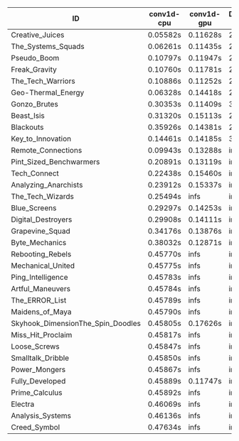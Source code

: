 |ID|conv1d-cpu|conv1d-gpu|DWSPConv2D-gpu|gemm-gpu|avg|
|-|-|-|-|-|-|
|Creative_Juices|0.05582s|0.11628s|2.79826s|1.69535s|1.16643s|
|The_Systems_Squads|0.06261s|0.11435s|2.81163s|1.77709s|1.19142s|
|Pseudo_Boom|0.10797s|0.11947s|2.86301s|1.76125s|1.21292s|
|Freak_Gravity|0.10760s|0.11781s|2.90417s|1.74854s|1.21953s|
|The_Tech_Warriors|0.10886s|0.11252s|2.86192s|1.82291s|1.22655s|
|Geo-Thermal_Energy|0.06328s|0.14418s|2.84202s|1.89136s|1.23521s|
|Gonzo_Brutes|0.30353s|0.11409s|3.00235s|1.81342s|1.30835s|
|Beast_Isis|0.31320s|0.15113s|2.83869s|1.93151s|1.30863s|
|Blackouts|0.35926s|0.14381s|2.85175s|1.91462s|1.31736s|
|Key_to_Innovation|0.14461s|0.14185s|3.05642s|2.10391s|1.36170s|
|Remote_Connections|0.09943s|0.13288s|infs|4.43148s|infs|
|Pint_Sized_Benchwarmers|0.20891s|0.13119s|infs|1.77809s|infs|
|Tech_Connect|0.22438s|0.15460s|infs|1.94527s|infs|
|Analyzing_Anarchists|0.23912s|0.15337s|infs|2.53467s|infs|
|The_Tech_Wizards|0.25494s|infs|infs|4.46689s|infs|
|Blue_Screens|0.29297s|0.14253s|infs|2.57914s|infs|
|Digital_Destroyers|0.29908s|0.14111s|infs|1.99124s|infs|
|Grapevine_Squad|0.34176s|0.13876s|infs|2.47056s|infs|
|Byte_Mechanics|0.38032s|0.12871s|infs|4.48295s|infs|
|Rebooting_Rebels|0.45770s|infs|infs|4.31839s|infs|
|Mechanical_United|0.45775s|infs|infs|4.44671s|infs|
|Ping_Intelligence|0.45783s|infs|infs|4.45696s|infs|
|Artful_Maneuvers|0.45784s|infs|infs|4.45808s|infs|
|The_ERROR_List|0.45789s|infs|infs|4.43798s|infs|
|Maidens_of_Maya|0.45790s|infs|infs|4.44936s|infs|
|Skyhook_DimensionThe_Spin_Doodles|0.45805s|0.17626s|infs|infs|infs|
|Miss_Hit_Proclaim|0.45817s|infs|infs|4.43405s|infs|
|Loose_Screws|0.45847s|infs|infs|4.44889s|infs|
|Smalltalk_Dribble|0.45850s|infs|infs|4.46357s|infs|
|Power_Mongers|0.45867s|infs|infs|4.46809s|infs|
|Fully_Developed|0.45889s|0.11747s|infs|4.47031s|infs|
|Prime_Calculus|0.45892s|infs|infs|4.46219s|infs|
|Electra|0.46069s|infs|infs|4.46543s|infs|
|Analysis_Systems|0.46136s|infs|infs|4.43908s|infs|
|Creed_Symbol|0.47634s|infs|infs|4.41664s|infs|
